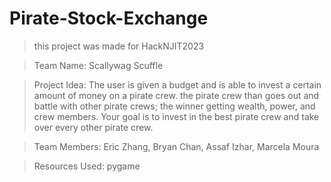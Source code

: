 # Pirate-Stock-Exchange
 
> this project was made for HackNJIT2023

> Team Name: Scallywag Scuffle

> Project Idea: The user is given a budget and is able to invest a certain amount of money on a pirate crew. the pirate crew than goes out and battle with other pirate crews; the winner getting wealth, power, and crew members. Your goal is to invest in the best pirate crew and take over every other pirate crew.

> Team Members: Eric Zhang, Bryan Chan, Assaf Izhar, Marcela Moura

> Resources Used: pygame